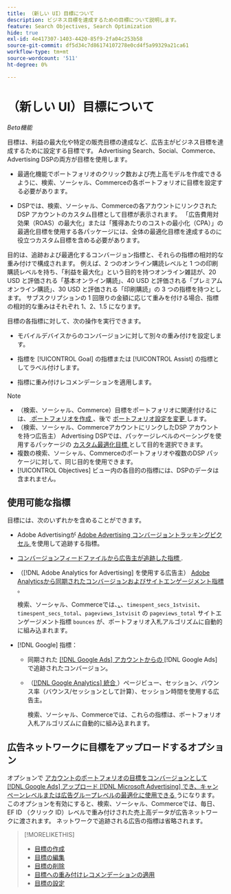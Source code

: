 ```yaml
---
title: （新しい UI）目標について
description: ビジネス目標を達成するための目標について説明します。
feature: Search Objectives, Search Optimization
hide: true
exl-id: 4e417307-1403-4420-85f9-2fa04c253b58
source-git-commit: df5d34c7d86174107278e0cd4f5a99329a21ca61
workflow-type: tm+mt
source-wordcount: '511'
ht-degree: 0%

---
```


# （新しい UI）目標について

*Beta機能*

目標は、利益の最大化や特定の販売目標の達成など、広告主がビジネス目標を達成するために設定する目標です。 Advertising Search、Social、Commerce、Advertising DSPの両方が目標を使用します。

* 最適化機能でポートフォリオのクリック数および売上高モデルを作成できるように、検索、ソーシャル、Commerceの各ポートフォリオに目標を設定する必要があります。

* DSPでは、検索、ソーシャル、Commerceの各アカウントにリンクされたDSP アカウントのカスタム目標として目標が表示されます。 「広告費用対効果（ROAS）の最大化」または「獲得あたりのコストの最小化（CPA）」の最適化目標を使用する各パッケージには、全体の最適化目標を達成するのに役立つカスタム目標を含める必要があります。

目的は、追跡および最適化するコンバージョン指標と、それらの指標の相対的な重み付けで構成されます。 例えば、2 つのオンライン購読レベルと 1 つの印刷購読レベルを持ち、「利益を最大化」という目的を持つオンライン雑誌が、20 USD と評価される「基本オンライン購読」、40 USD と評価される「プレミアムオンライン購読」、30 USD と評価される「印刷購読」の 3 つの指標を持つとします。 サブスクリプションの 1 回限りの金額に応じて重みを付ける場合、指標の相対的な重みはそれぞれ 1、2、1.5 になります。

目標の各指標に対して、次の操作を実行できます。

* モバイルデバイスからのコンバージョンに対して別々の重み付けを設定します。

* 指標を [!UICONTROL Goal] の指標または [!UICONTROL Assist] の指標としてラベル付けします。

* 指標に重み付けレコメンデーションを適用します。

>[!NOTE]
>* （検索、ソーシャル、Commerce）目標をポートフォリオに関連付けるには、[ ポートフォリオを作成 ](/help/search-social-commerce/new-ui/manage/portfolios/portfolio-create.md)、後で [ ポートフォリオ設定を変更 ](/help/search-social-commerce/new-ui/manage/portfolios/portfolio-edit.md) します。
>* （検索、ソーシャル、CommerceアカウントにリンクしたDSP アカウントを持つ広告主） Advertising DSPでは、パッケージレベルのペーシングを使用するパッケージの [ カスタム最適化目標 ](/help/dsp/campaign-management/packages/package-settings.md) として目的を選択できます。
>* 複数の検索、ソーシャル、Commerceのポートフォリオや複数のDSP パッケージに対して、同じ目的を使用できます。
>* [!UICONTROL Objectives] ビュー内の各目的の指標には、DSPのデータは含まれません。

## 使用可能な指標

目標には、次のいずれかを含めることができます。

* Adobe Advertisingが [Adobe Advertising コンバージョントラッキングピクセル ](/help/search-social-commerce/tracking/conversion-tracking-advertising.md) を使用して追跡する指標。

* [ コンバージョンフィードファイルから広告主が追跡した指標 ](/help/search-social-commerce/tracking/conversion-tracking-about.md).<!-- Search only, or might DSP-only clients also have these? -->

* （[!DNL Adobe Analytics for Advertising] を使用する広告主） [Adobe Analyticsから同期されたコンバージョンおよびサイトエンゲージメント指標 ](/help/integrations/analytics/overview.md)。

  検索、ソーシャル、Commerceでは、[、](/help/integrations/analytics/analytics-data-in-advertising.md)、`timespent_secs_1stvisit`、`timespent_secs_total`、`pageviews_1stvisit` の `pageviews_total` サイトエンゲージメント指標 `bounces` が、ポートフォリオ入札アルゴリズムに自動的に組み込まれます。

* [!DNL Google] 指標：<!-- Search only, or might DSP-only clients also have these? -->

   * 同期された [[!DNL Google Ads] アカウントからの ](/help/search-social-commerce/campaign-management/introduction/google-conversion-data.md)[!DNL Google Ads] で追跡されたコンバージョン。

   * （[[!DNL Google Analytics]  統合 ](/help/search-social-commerce/admin/data-sources/data-source-about.md)）ページビュー、セッション、バウンス率（バウンス/セッションとして計算）、セッション時間を使用する広告主。

     検索、ソーシャル、Commerceでは、これらの指標は、ポートフォリオ入札アルゴリズムに自動的に組み込まれます。

## 広告ネットワークに目標をアップロードするオプション

オプションで [ アカウントのポートフォリオの目標をコンバージョンとして  [!DNL Google Ads]  アップロード  [!DNL Microsoft Advertising]  でき、キャンペーンレベルまたは広告グループレベルの最適化に使用できる ](/help/search-social-commerce/tools/objective-upload-to-networks.md) うになります。 このオプションを有効にすると、検索、ソーシャル、Commerceでは、毎日、EF ID （クリック ID）レベルで重み付けされた売上高データが広告ネットワークに渡されます。 ネットワークで追跡される広告の指標は省略されます。

>[!MORELIKETHIS]
>
>* [ 目標の作成 ](objective-create.md)
>* [ 目標の編集 ](objective-edit.md)
>* [ 目標の削除 ](objective-delete.md)
>* [ 目標への重み付けレコメンデーションの適用 ](objective-apply-weight-recommendations.md)
>* [ 目標の設定 ](objective-settings.md)
